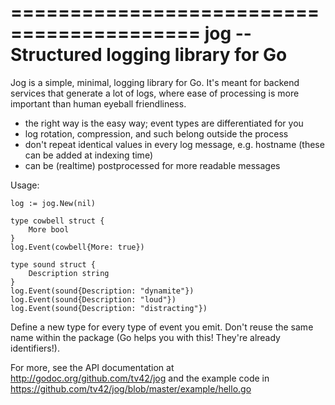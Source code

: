 ==========================================
 jog -- Structured logging library for Go
==========================================

Jog is a simple, minimal, logging library for Go. It's meant for
backend services that generate a lot of logs, where ease of processing
is more important than human eyeball friendliness.

- the right way is the easy way; event types are differentiated for
  you
- log rotation, compression, and such belong outside the process
- don't repeat identical values in every log message, e.g. hostname
  (these can be added at indexing time)
- can be (realtime) postprocessed for more readable messages

Usage:

    log := jog.New(nil)

    type cowbell struct {
	    More bool
    }
    log.Event(cowbell{More: true})

    type sound struct {
	    Description string
    }
    log.Event(sound{Description: "dynamite"})
    log.Event(sound{Description: "loud"})
    log.Event(sound{Description: "distracting"})

Define a new type for every type of event you emit. Don't reuse the
same name within the package (Go helps you with this! They're already
identifiers!).

For more, see the API documentation at
http://godoc.org/github.com/tv42/jog
and the example code in
https://github.com/tv42/jog/blob/master/example/hello.go
